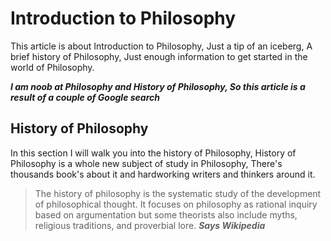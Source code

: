 # Introduction to Philosophy
This article is about Introduction to Philosophy, Just a tip of an iceberg, 
A brief history of Philosophy, Just enough information to get started in the world of Philosophy.

***I am noob at Philosophy and History of Philosophy, So this article is a result of a couple of Google search***

## History of Philosophy
In this section I will walk you into the history of Philosophy, History of Philosophy is a whole new subject
of study in Philosophy, There's thousands book's about it and hardworking writers and thinkers around it.

> The history of philosophy is the systematic study of the development of philosophical thought. It focuses on philosophy as rational inquiry based on argumentation but some theorists also include myths, religious traditions, and proverbial lore.
***Says Wikipedia***
